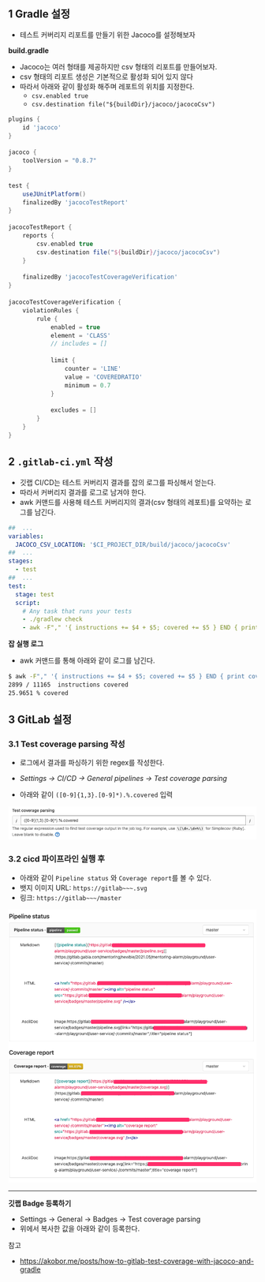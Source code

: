 ##  1 Gradle 설정

* 테스트 커버리지 리포트를 만들기 위한 Jacoco를 설정해보자



**build.gradle**

* Jacoco는 여러 형태를 제공하지만 csv 형태의 리포트를 만들어보자.
* csv 형태의 리포트 생성은 기본적으로 활성화 되어 있지 않다
* 따라서 아래와 같이 활성화 해주며 레포트의 위치를 지정한다.
  * `csv.enabled true`
  * `csv.destination file("${buildDir}/jacoco/jacocoCsv")`


```groovy
plugins {
    id 'jacoco'
}

jacoco {
    toolVersion = "0.8.7"
}

test {
    useJUnitPlatform()
    finalizedBy 'jacocoTestReport'
}

jacocoTestReport {
    reports {
        csv.enabled true
        csv.destination file("${buildDir}/jacoco/jacocoCsv")
    }

    finalizedBy 'jacocoTestCoverageVerification'
}

jacocoTestCoverageVerification {
    violationRules {
        rule {
            enabled = true
            element = 'CLASS'
            // includes = []

            limit {
                counter = 'LINE'
                value = 'COVEREDRATIO'
                minimum = 0.7
            }

            excludes = []
        }
    }
}
```



##  2 `.gitlab-ci.yml` 작성

- 깃랩 CI/CD는 테스트 커버리지 결과를 잡의 로그를 파싱해서 얻는다.
- 따라서 커버리지 결과를 로그로 남겨야 한다.
- awk 커맨드를 사용해 테스트 커버리지의 결과(csv 형태의 레포트)를 요약하는 로그를 남긴다.

```yml
##  ...
variables:
  JACOCO_CSV_LOCATION: '$CI_PROJECT_DIR/build/jacoco/jacocoCsv'
##  ...
stages:
  - test
##  ...
test:
  stage: test
  script:
    # Any task that runs your tests
    - ./gradlew check 
    - awk -F"," '{ instructions += $4 + $5; covered += $5 } END { print covered, "/", instructions, " instructions covered"; print 100*covered/instructions, "% covered" }' $JACOCO_CSV_LOCATION

```



**잡 실행 로그**

- awk 커맨드를 통해 아래와 같이 로그를 남긴다.

```bash
$ awk -F"," '{ instructions += $4 + $5; covered += $5 } END { print covered, "/", instructions, " instructions covered"; print 100*covered/instructions, "% covered" }' $JACOCO_CSV_LOCATION
2899 / 11165  instructions covered
25.9651 % covered
```



##  3 GitLab 설정



###  3.1 Test coverage parsing 작성

- 로그에서 결과를 파싱하기 위한 regex를 작성한다.

* *Settings -> CI/CD -> General pipelines -> Test coverage parsing*

- 아래와 같이 `([0-9]{1,3}.[0-9]*).%.covered` 입력

![1.png](images/1.png)


###  3.2 **cicd 파이프라인 실행 후**

* 아래와 같이 `Pipeline status` 와 `Coverage report`를 볼 수 있다.
* 뱃지 이미지 URL: `https://gitlab~~~.svg`
* 링크: `https://gitlab~~~/master`

![4.png](images/4.png)
****

**깃랩 Badge 등록하기**

* Settings -> General -> Badges -> Test coverage parsing
* 위에서 복사한 값을 아래와 같이 등록한다.




참고

- https://akobor.me/posts/how-to-gitlab-test-coverage-with-jacoco-and-gradle


